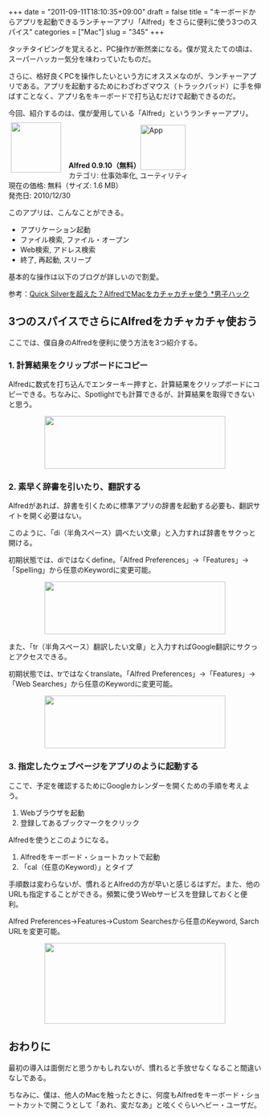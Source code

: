 +++
date = "2011-09-11T18:10:35+09:00"
draft = false
title = "キーボードからアプリを起動できるランチャーアプリ「Alfred」をさらに便利に使う3つのスパイス"
categories = ["Mac"]
slug = "345"
+++

タッチタイピングを覚えると、PC操作が断然楽になる。僕が覚えたての頃は、スーパーハッカー気分を味わっていたものだ。  

さらに、格好良くPCを操作したいという方にオススメなのが、ランチャーアプリである。アプリを起動するためにわざわざマウス（トラックパッド）に手を伸ばすことなく、アプリ名をキーボードで打ち込むだけで起動できるのだ。

今回、紹介するのは、僕が愛用している「Alfred」というランチャーアプリ。

<a href="https://itunes.apple.com/jp/app/id405843582?mt=12&uo=4&at=11l3RT" target="_blank" rel="nofollow"><img width="100" class="alignleft" align="left" src="http://a3.mzstatic.com/us/r1000/095/Purple/87/34/69/mzi.wwrcmsqp.100x100-75.png" style="margin: -5px 15px 1px 5px;"></a><strong> Alfred 0.9.10（無料）</strong><a href="https://itunes.apple.com/jp/app/id405843582?mt=12&uo=4&at=11l3RT" target="_blank" rel="nofollow"><img src="/images/2012/12/viewinitunes_jp.png" style="vertical-align:bottom;" width="90" alt="App"></a><br> カテゴリ: 仕事効率化, ユーティリティ<br> 現在の価格: 無料（サイズ: 1.6 MB）<br> 発売日: 2010/12/30<br style="clear: both;">

このアプリは、こんなことができる。

<ul><li>アプリケーション起動</li>
<li>ファイル検索, ファイル・オープン</li>
<li>Web検索, アドレス検索</li>
<li>終了, 再起動, スリープ</li></ul>

基本的な操作は以下のブログが詳しいので割愛。

参考：<a  href="http://www.danshihack.com/2011/06/09/saku/alfred.html" target="_blank">Quick Silverを超えた？AlfredでMacをカチャカチャ使う *男子ハック</a>

<h2>3つのスパイスでさらにAlfredをカチャカチャ使おう</h2>

ここでは、僕自身のAlfredを便利に使う方法を3つ紹介する。

<h3>1. 計算結果をクリップボードにコピー</h3>

Alfredに数式を打ち込んでエンターキー押すと、計算結果をクリップボードにコピーできる。ちなみに、Spotlightでも計算できるが、計算結果を取得できないと思う。 

<img style="display:block; margin-left:auto; margin-right:auto;" src="/images/2011/09/0345_1.jpg" border="0" width="360" height="105" />

<h3>2. 素早く辞書を引いたり、翻訳する</h3>

Alfredがあれば、辞書を引くために標準アプリの辞書を起動する必要も、翻訳サイトを開く必要はない。

このように、「di（半角スペース）調べたい文章」と入力すれば辞書をサクっと開ける。

初期状態では、diではなくdefine。「Alfred Preferences」→「Features」→「Spelling」から任意のKeywordに変更可能。

<img style="display:block; margin-left:auto; margin-right:auto;" src="/images/2011/09/0345_2.jpg" border="0" width="360" height="105" />

また、「tr（半角スペース）翻訳したい文章」と入力すればGoogle翻訳にサクっとアクセスできる。

初期状態では、trではなくtranslate。「Alfred Preferences」→「Features」→「Web Searches」から任意のKeywordに変更可能。

<img style="display:block; margin-left:auto; margin-right:auto;" src="/images/2011/09/0345_3.jpg" border="0" width="360" height="105" />

<h3>3. 指定したウェブページをアプリのように起動する</h3>

ここで、予定を確認するためにGoogleカレンダーを開くための手順を考えよう。

1. Webブラウザを起動
1. 登録してあるブックマークをクリック

Alfredを使うとこのようになる。

1. Alfredをキーボード・ショートカットで起動
1. 「cal（任意のKeyword）」とタイプ

手順数は変わらないが、慣れるとAlfredの方が早いと感じるはずだ。また、他のURLも指定することができる。頻繁に使うWebサービスを登録しておくと便利。

Alfred Preferences→Features→Custom Searchesから任意のKeyword, Sarch URLを変更可能。

<img style="display:block; margin-left:auto; margin-right:auto;" src="/images/2011/09/0345_4.jpg" border="0" width="360" height="161" />

<h2>おわりに</h2>

最初の導入は面倒だと思うかもしれないが、慣れると手放せなくなること間違いなしである。

ちなみに、僕は、他人のMacを触ったときに、何度もAlfredをキーボード・ショートカットで開こうとして「あれ、変だなあ」と呟くぐらいヘビー・ユーザだ。
